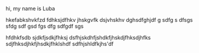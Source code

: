 hi, my name is Luba

hkefabkshvkfzd
fdhksjdfhkv
 jhskgvfk
dsjvhskhv
  dghsdfghjdf g sdfg s dfsgs  sfdg sdf gsd fgs dfg sdfgdf sgs







hfdhkfsdb
sjdkfjsdkjfhksj
dsfhjskdhfjshdkfjhskdjfhksdjhfks
sdjfhksdjhkfjhsdkjfhklshdf
sdfhjshldfkjhs'df

